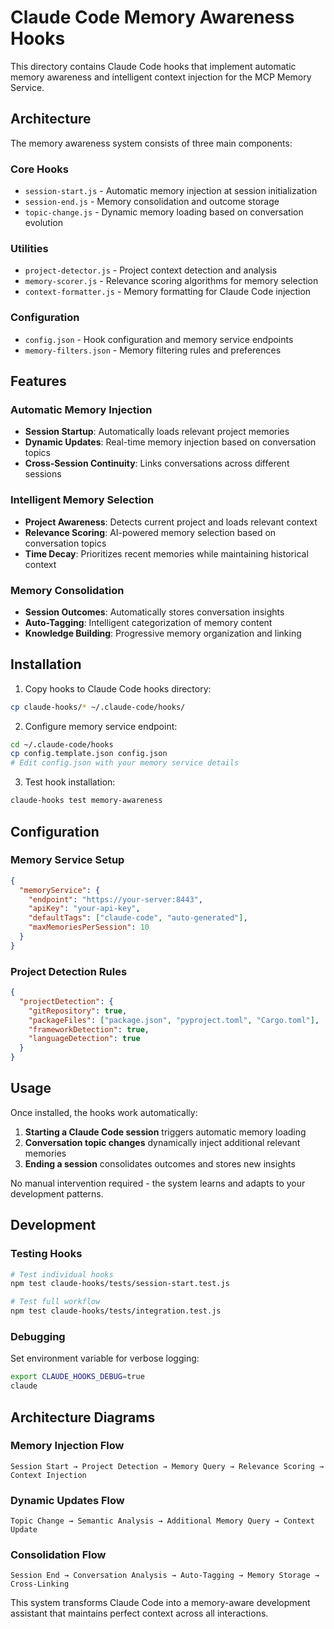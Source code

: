 # Claude Code Memory Awareness Hooks

This directory contains Claude Code hooks that implement automatic memory awareness and intelligent context injection for the MCP Memory Service.

## Architecture

The memory awareness system consists of three main components:

### Core Hooks
- `session-start.js` - Automatic memory injection at session initialization
- `session-end.js` - Memory consolidation and outcome storage
- `topic-change.js` - Dynamic memory loading based on conversation evolution

### Utilities
- `project-detector.js` - Project context detection and analysis
- `memory-scorer.js` - Relevance scoring algorithms for memory selection
- `context-formatter.js` - Memory formatting for Claude Code injection

### Configuration
- `config.json` - Hook configuration and memory service endpoints
- `memory-filters.json` - Memory filtering rules and preferences

## Features

### Automatic Memory Injection
- **Session Startup**: Automatically loads relevant project memories
- **Dynamic Updates**: Real-time memory injection based on conversation topics
- **Cross-Session Continuity**: Links conversations across different sessions

### Intelligent Memory Selection  
- **Project Awareness**: Detects current project and loads relevant context
- **Relevance Scoring**: AI-powered memory selection based on conversation topics
- **Time Decay**: Prioritizes recent memories while maintaining historical context

### Memory Consolidation
- **Session Outcomes**: Automatically stores conversation insights
- **Auto-Tagging**: Intelligent categorization of memory content
- **Knowledge Building**: Progressive memory organization and linking

## Installation

1. Copy hooks to Claude Code hooks directory:
```bash
cp claude-hooks/* ~/.claude-code/hooks/
```

2. Configure memory service endpoint:
```bash
cd ~/.claude-code/hooks
cp config.template.json config.json
# Edit config.json with your memory service details
```

3. Test hook installation:
```bash
claude-hooks test memory-awareness
```

## Configuration

### Memory Service Setup
```json
{
  "memoryService": {
    "endpoint": "https://your-server:8443",
    "apiKey": "your-api-key",
    "defaultTags": ["claude-code", "auto-generated"],
    "maxMemoriesPerSession": 10
  }
}
```

### Project Detection Rules
```json
{
  "projectDetection": {
    "gitRepository": true,
    "packageFiles": ["package.json", "pyproject.toml", "Cargo.toml"],
    "frameworkDetection": true,
    "languageDetection": true
  }
}
```

## Usage

Once installed, the hooks work automatically:

1. **Starting a Claude Code session** triggers automatic memory loading
2. **Conversation topic changes** dynamically inject additional relevant memories  
3. **Ending a session** consolidates outcomes and stores new insights

No manual intervention required - the system learns and adapts to your development patterns.

## Development

### Testing Hooks
```bash
# Test individual hooks
npm test claude-hooks/tests/session-start.test.js

# Test full workflow
npm test claude-hooks/tests/integration.test.js
```

### Debugging
Set environment variable for verbose logging:
```bash
export CLAUDE_HOOKS_DEBUG=true
claude
```

## Architecture Diagrams

### Memory Injection Flow
```
Session Start → Project Detection → Memory Query → Relevance Scoring → Context Injection
```

### Dynamic Updates Flow  
```
Topic Change → Semantic Analysis → Additional Memory Query → Context Update
```

### Consolidation Flow
```
Session End → Conversation Analysis → Auto-Tagging → Memory Storage → Cross-Linking
```

This system transforms Claude Code into a memory-aware development assistant that maintains perfect context across all interactions.